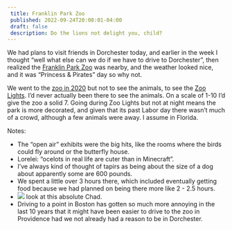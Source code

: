 ```yaml
---
 title: Franklin Park Zoo
 published: 2022-09-24T20:08:01-04:00
 draft: false
 description: Do the lions not delight you, child?
---
```

We had plans to visit friends in Dorchester today, and earlier in the week I thought “well what else can we do if we have to drive to Dorchester”, then realized the [Franklin Park Zoo](https://www.zoonewengland.org/franklin-park-zoo) was nearby, and the weather looked nice, and it was “Princess & Pirates” day so why not.

We went to the [zoo in 2020](/blog-posts/2021/03/one-year?searchterm=zoo) but not to see the animals, to see the [Zoo Lights](https://www.zoonewengland.org/engage/boston-lights). I’d never actually been there to see the animals. On a scale of 1-10 I’d give the zoo a solid 7. Going during Zoo Lights but not at night means the park is more decorated, and given that its past Labor day there wasn’t much of a crowd, although a few animals were away. I assume in Florida.

Notes:
- The “open air” exhibits were the big hits, like the rooms where the birds could fly around or the butterfly house.
- Lorelei: “ocelots in real life are cuter than in Minecraft”.
- I’ve always kind of thought of tapirs as being about the size of a dog about apparently some are 600 pounds.
- We spent a little over 3 hours there, which included eventually getting food because we had planned on being there more like 2 - 2.5 hours.
- ![](https://coffee-cake.nyc3.digitaloceanspaces.com/images/2022/chad.jpeg) look at this absolute Chad. 
- Driving to a point in Boston has gotten so much more annoying in the last 10 years that it might have been easier to drive to the zoo in Providence had we not already had a reason to be in Dorchester.